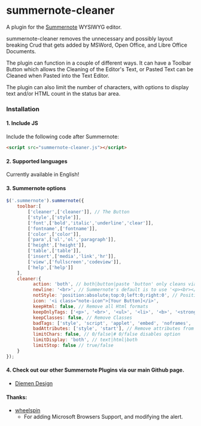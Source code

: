 # summernote-cleaner
A plugin for the [Summernote](https://github.com/summernote/summernote/) WYSIWYG editor.

summernote-cleaner removes the unnecessary and possibly layout breaking Crud that gets added by MSWord, Open Office, and Libre Office Documents.

The plugin can function in a couple of different ways. It can have a Toolbar Button which allows the Cleaning of the Editor's Text, or Pasted Text can be Cleaned when Pasted into the Text Editor.

The plugin can also limit the number of characters, with options to display text and/or HTML count in the status bar area.

### Installation

#### 1. Include JS

Include the following code after Summernote:

```html
<script src="summernote-cleaner.js"></script>
```

#### 2. Supported languages

Currently available in English!

#### 3. Summernote options

```javascript
$('.summernote').summernote({
    toolbar:[
        ['cleaner',['cleaner']], // The Button
        ['style',['style']],
        ['font',['bold','italic','underline','clear']],
        ['fontname',['fontname']],
        ['color',['color']],
        ['para',['ul','ol','paragraph']],
        ['height',['height']],
        ['table',['table']],
        ['insert',['media','link','hr']],
        ['view',['fullscreen','codeview']],
        ['help',['help']]
    ],
    cleaner:{
          action: 'both', // both|button|paste 'button' only cleans via toolbar button, 'paste' only clean when pasting content, both does both options.
          newline: '<br>', // Summernote's default is to use '<p><br></p>'
          notStyle: 'position:absolute;top:0;left:0;right:0', // Position of Notification
          icon: '<i class="note-icon">[Your Button]</i>',
          keepHtml: false, // Remove all Html formats
          keepOnlyTags: ['<p>', '<br>', '<ul>', '<li>', '<b>', '<strong>','<i>', '<a>'], // If keepHtml is true, remove all tags except these
          keepClasses: false, // Remove Classes
          badTags: ['style', 'script', 'applet', 'embed', 'noframes', 'noscript', 'html'], // Remove full tags with contents
          badAttributes: ['style', 'start'], // Remove attributes from remaining tags
          limitChars: false, // 0/false|# 0/false disables option
          limitDisplay: 'both', // text|html|both
          limitStop: false // true/false
    }
});
```

#### 4. Check out our other Summernote Plugins via our main Github page.
- [Diemen Design](https://github.com/DiemenDesign/)


#### Thanks:
- [wheelspin](https://github.com/wheelspin)
  - For adding Microsoft Browsers Support, and modifying the alert.
